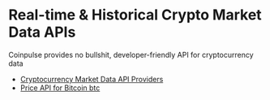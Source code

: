 # Real-time & Historical Crypto Market Data APIs

Coinpulse provides no bullshit, developer-friendly API for cryptocurrency data

- [Cryptocurrency Market Data API Providers](https://coinpulse.live/blog/top-crypto-data-api-2022)
- [Price API for Bitcoin btc](https://coinpulse.live/price-api/btc)
